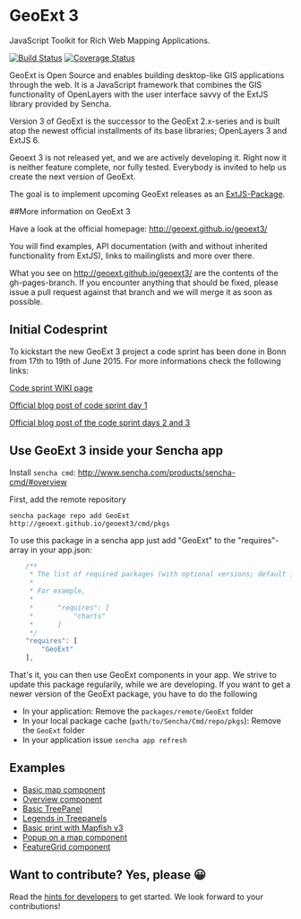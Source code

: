 # GeoExt 3

JavaScript Toolkit for Rich Web Mapping Applications.

[![Build Status](https://travis-ci.org/geoext/geoext3.svg?branch=master)](https://travis-ci.org/geoext/geoext3) [![Coverage Status](https://coveralls.io/repos/geoext/geoext3/badge.svg?branch=master&service=github)](https://coveralls.io/github/geoext/geoext3?branch=master)

GeoExt is Open Source and enables building desktop-like GIS applications through the web. It is a JavaScript framework that combines the GIS functionality of OpenLayers with the user interface savvy of the ExtJS library provided by Sencha.

Version 3 of GeoExt is the successor to the GeoExt 2.x-series and is built atop the newest official installments of its base libraries; OpenLayers 3 and ExtJS 6.

Geoext 3 is not released yet, and we are actively developing it. Right now it is neither feature complete, nor fully tested. Everybody is invited to help us create the next version of GeoExt. 

The goal is to implement upcoming GeoExt releases as an 
[ExtJS-Package](http://docs.sencha.com/cmd/5.x/cmd_packages/cmd_packages.html).

##More information on GeoExt 3

Have a look at the official homepage: http://geoext.github.io/geoext3/

You will find examples, API documentation (with and without inherited functionality from ExtJS), links to mailinglists and more over there.

What you see on http://geoext.github.io/geoext3/ are the contents of the gh-pages-branch. If you encounter anything that should be fixed, please issue a pull request against that branch and we will merge it as soon as possible.

## Initial Codesprint

To kickstart the new GeoExt 3 project a code sprint has been done in Bonn from 17th to 19th of June 2015.
For more informations check the following links:

[Code sprint WIKI page](https://github.com/geoext/geoext3/wiki/GeoExt-3-Codesprint)

[Official blog post of code sprint day 1](http://geoext.blogspot.de/2015/06/geoext-is-getting-3.html)

[Official blog post of the code sprint days 2 and 3](http://geoext.blogspot.de/2015/06/geoext-3-codesprint-day-2-and-3.html)

## Use GeoExt 3 inside your Sencha app

Install `sencha cmd`: http://www.sencha.com/products/sencha-cmd/#overview

First, add the remote repository

```
sencha package repo add GeoExt http://geoext.github.io/geoext3/cmd/pkgs
```

To use this package in a sencha app just add "GeoExt" to the "requires"-array
in your app.json:

```javascript
    /**
     * The list of required packages (with optional versions; default is "latest").
     *
     * For example,
     *
     *      "requires": [
     *          "charts"
     *      ]
     */
    "requires": [
        "GeoExt"
    ],
```

That's it, you can then use GeoExt components in your app. We strive to update
this package regularily, while we are developing. If you want to get a newer
version of the GeoExt package, you have to do the following

* In your application: Remove the `packages/remote/GeoExt` folder
* In your local package cache (`path/to/Sencha/Cmd/repo/pkgs`): Remove the
  `GeoExt` folder
* In your application issue `sencha app refresh`

## Examples

* [Basic map component](http://rawgit.com/geoext/geoext3/master/examples/component/map.html)
* [Overview component](http://rawgit.com/geoext/geoext3/master/examples/component/overviewMap.html)
* [Basic TreePanel](http://rawgit.com/geoext/geoext3/master/examples/tree/panel.html)
* [Legends in Treepanels](http://rawgit.com/geoext/geoext3/master/examples/tree/tree-legend-simple.html)
* [Basic print with Mapfish v3](http://rawgit.com/geoext/geoext3/master/examples/print/basic-mapfish.html)
* [Popup on a map component](http://rawgit.com/geoext/geoext3/master/examples/popup/gx-popup.html)
* [FeatureGrid component](http://rawgit.com/geoext/geoext3/master/examples/features/grid.html)


## Want to contribute? Yes, please 😀

Read the [hints for developers](development.md) to get started. We look forward
to your contributions!

